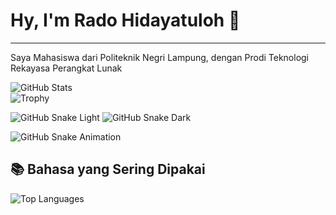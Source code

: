 <h1>Hy, I'm Rado Hidayatuloh 👋</h1>
<hr />
<p>Saya Mahasiswa dari Politeknik Negri Lampung, dengan Prodi Teknologi Rekayasa Perangkat Lunak</p>

![GitHub Stats](https://github-readme-stats.vercel.app/api?username=Cyber-Lampung&show_icons=true&theme=radical&rank_icon=github)
<br />
![Trophy](https://github-profile-trophy.vercel.app/?username=Cyber-Lampung&theme=dracula)

![GitHub Snake Light](https://github.com/Cyber-Lampung/Cyber-Lampung/blob/output/github-contribution-grid-snake.svg#gh-light-mode-only)
![GitHub Snake Dark](https://github.com/Cyber-Lampung/Cyber-Lampung/blob/output/github-contribution-grid-snake-dark.svg#gh-dark-mode-only)

![GitHub Snake Animation](https://github.com/Cyber-Lampung/Cyber-Lampung/blob/output/github-contribution-grid-snake.gif)

## 📚 Bahasa yang Sering Dipakai
![Top Languages](https://github-readme-stats.vercel.app/api/top-langs/?username=Cyber-Lampung&layout=compact&theme=radical)

